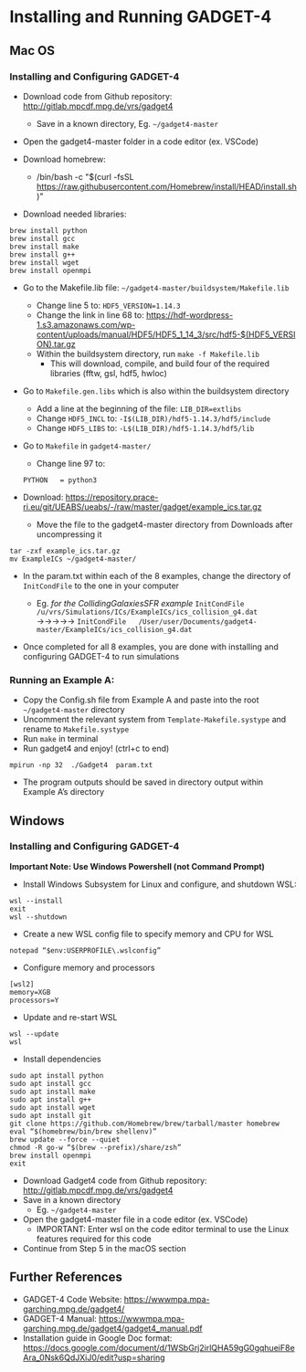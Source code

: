 # Installing and Running GADGET-4

## Mac OS
### Installing and Configuring GADGET-4
- Download code from Github repository: http://gitlab.mpcdf.mpg.de/vrs/gadget4
    - Save in a known directory, Eg. `~/gadget4-master`

- Open the gadget4-master folder in a code editor (ex. VSCode)
- Download homebrew: 
    - /bin/bash -c "$(curl -fsSL https://raw.githubusercontent.com/Homebrew/install/HEAD/install.sh)"
- Download needed libraries:
```
brew install python
brew install gcc
brew install make
brew install g++
brew install wget
brew install openmpi
```

- Go to the Makefile.lib file: `~/gadget4-master/buildsystem/Makefile.lib`
    - Change line 5 to: `HDF5_VERSION=1.14.3`
    - Change the link in line 68 to: https://hdf-wordpress-1.s3.amazonaws.com/wp-content/uploads/manual/HDF5/HDF5_1_14_3/src/hdf5-$(HDF5_VERSION).tar.gz
    - Within the buildsystem directory, run `make -f Makefile.lib`
        - This will download, compile, and build four of the required libraries (fftw, gsl, hdf5, hwloc)

- Go to `Makefile.gen.libs` which is also within the buildsystem directory
    - Add a line at the beginning of the file: `LIB_DIR=extlibs`
    - Change `HDF5_INCL` to: `-I$(LIB_DIR)/hdf5-1.14.3/hdf5/include`
    - Change `HDF5_LIBS` to: `-L$(LIB_DIR)/hdf5-1.14.3/hdf5/lib`

- Go to `Makefile` in `gadget4-master/`
    - Change line 97 to: 
    ```
    PYTHON   = python3
    ```

- Download: https://repository.prace-ri.eu/git/UEABS/ueabs/-/raw/master/gadget/example_ics.tar.gz
    - Move the file to the gadget4-master directory from Downloads after uncompressing it
```
tar -zxf example_ics.tar.gz
mv ExampleICs ~/gadget4-master/
```

- In the param.txt within each of the 8 examples, change the directory of `InitCondFile` to the one in your computer
    - Eg. *for the CollidingGalaxiesSFR example*
`InitCondFile /u/vrs/Simulations/ICs/ExampleICs/ics_collision_g4.dat` →→→→→ `InitCondFile   /User/user/Documents/gadget4-master/ExampleICs/ics_collision_g4.dat`

- Once completed for all 8 examples, you are done with installing and configuring GADGET-4 to run simulations

### Running an Example A:
- Copy the Config.sh file from Example A and paste into the root `~/gadget4-master` directory
- Uncomment the relevant system from `Template-Makefile.systype` and rename to `Makefile.systype`
- Run `make` in terminal
- Run gadget4 and enjoy! (ctrl+c to end)
```
mpirun -np 32  ./Gadget4  param.txt
```
- The program outputs should be saved in directory output within Example A’s directory

## Windows
### Installing and Configuring GADGET-4

**Important Note: Use Windows Powershell (not Command Prompt)**

- Install Windows Subsystem for Linux and configure, and shutdown WSL:
```
wsl --install
exit
wsl --shutdown
```

- Create a new WSL config file to specify memory and CPU for WSL
```
notepad “$env:USERPROFILE\.wslconfig” 
```

- Configure memory and processors
```
[wsl2]
memory=XGB
processors=Y
```
- Update and re-start WSL
```
wsl --update
wsl
```

- Install dependencies
```
sudo apt install python
sudo apt install gcc
sudo apt install make
sudo apt install g++
sudo apt install wget
sudo apt install git
git clone https://github.com/Homebrew/brew/tarball/master homebrew
eval “$(homebrew/bin/brew shellenv)”
brew update --force --quiet
chmod -R go-w “$(brew --prefix)/share/zsh”
brew install openmpi
exit
```

- Download Gadget4 code from Github repository: http://gitlab.mpcdf.mpg.de/vrs/gadget4
- Save in a known directory
    - Eg. `~/gadget4-master`
- Open the gadget4-master file in a code editor (ex. VSCode)
    - IMPORTANT: Enter wsl on the code editor terminal to use the Linux features required for this code
- Continue from Step 5 in the macOS section

## Further References
- GADGET-4 Code Website: https://wwwmpa.mpa-garching.mpg.de/gadget4/
- GADGET-4 Manual: https://wwwmpa.mpa-garching.mpg.de/gadget4/gadget4_manual.pdf
- Installation guide in Google Doc format: https://docs.google.com/document/d/1WSbGrj2irlQHA59gG0gqhueiF8eAra_0Nsk6QdJXiJ0/edit?usp=sharing
